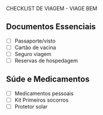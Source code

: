 CHECKLIST DE VIAGEM - VIAGE BEM

## Documentos Essenciais
-[ ] Passaporte/visto
-[ ] Cartão de vacina
-[ ] Seguro viagem
-[ ] Reservas de hospedagem

## Súde e Medicamentos
-[ ] Medicamentos pessoais
-[ ] Kit Primeiros socorros
-[ ] Protetor solar